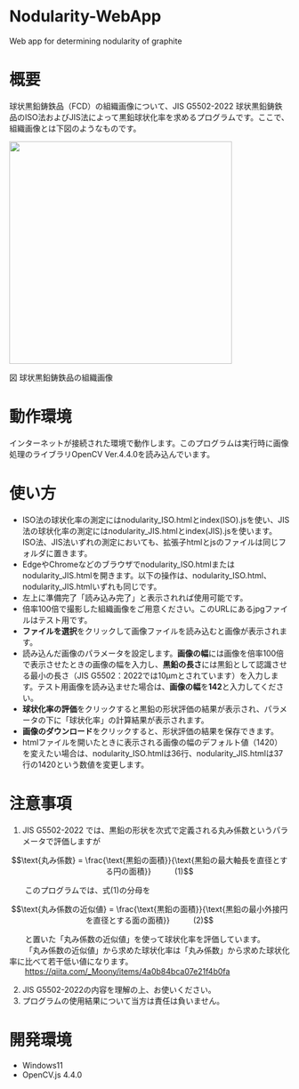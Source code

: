 # Nodularity-WebApp
 Web app for determining nodularity of graphite

# 概要
球状黒鉛鋳鉄品（FCD）の組織画像について、JIS G5502-2022 球状黒鉛鋳鉄品のISO法およびJIS法によって黒鉛球状化率を求めるプログラムです。ここで、組織画像とは下図のようなものです。

<img src="https://github.com/repositoryfiles/Nodularity-WebApp/assets/91704559/85a59827-c485-40f9-86cf-18aa6775d183.jpg" width="400">

図 球状黒鉛鋳鉄品の組織画像

# 動作環境
インターネットが接続された環境で動作します。このプログラムは実行時に画像処理のライブラリOpenCV Ver.4.4.0を読み込んでいます。

# 使い方
- ISO法の球状化率の測定にはnodularity_ISO.htmlとindex(ISO).jsを使い、JIS法の球状化率の測定にはnodularity_JIS.htmlとindex(JIS).jsを使います。ISO法、JIS法いずれの測定においても、拡張子htmlとjsのファイルは同じフォルダに置きます。
- EdgeやChromeなどのブラウザでnodularity_ISO.htmlまたはnodularity_JIS.htmlを開きます。以下の操作は、nodularity_ISO.html、nodularity_JIS.htmlいずれも同じです。
- 左上に準備完了「読み込み完了」と表示されれば使用可能です。
- 倍率100倍で撮影した組織画像をご用意ください。このURLにあるjpgファイルはテスト用です。
- **ファイルを選択**をクリックして画像ファイルを読み込むと画像が表示されます。
- 読み込んだ画像のパラメータを設定します。**画像の幅**には画像を倍率100倍で表示させたときの画像の幅を入力し、**黒鉛の長さ**には黒鉛として認識させる最小の長さ（JIS G5502：2022では10μmとされています）を入力します。テスト用画像を読み込ませた場合は、**画像の幅**を**142**と入力してください。
- **球状化率の評価**をクリックすると黒鉛の形状評価の結果が表示され、パラメータの下に「球状化率」の計算結果が表示されます。
- **画像のダウンロード**をクリックすると、形状評価の結果を保存できます。
- htmlファイルを開いたときに表示される画像の幅のデフォルト値（1420）を変えたい場合は、nodularity_ISO.htmlは36行、nodularity_JIS.htmlは37行の1420という数値を変更します。
 
# 注意事項

1. JIS G5502-2022 では、黒鉛の形状を次式で定義される丸み係数というパラメータで評価しますが
```math
\text{丸み係数} = \frac{\text{黒鉛の面積}}{\text{黒鉛の最大軸長を直径とする円の面積}}　　　(1)
```
&emsp;&emsp;このプログラムでは、式(1)の分母を
```math
\text{丸み係数の近似値} = \frac{\text{黒鉛の面積}}{\text{黒鉛の最小外接円を直径とする面の面積}}　　　(2)
```

&emsp;&emsp;と置いた「丸み係数の近似値」を使って球状化率を評価しています。<br>
&emsp;&emsp;「丸み係数の近似値」から求めた球状化率は「丸み係数」から求めた球状化率に比べて若干低い値になります。<br>
&emsp;&emsp;https://qiita.com/_Moony/items/4a0b84bca07e21f4b0fa

2. JIS G5502-2022の内容を理解の上、お使いください。<br>
3. プログラムの使用結果について当方は責任は負いません。

# 開発環境
- Windows11
- OpenCV.js 4.4.0




